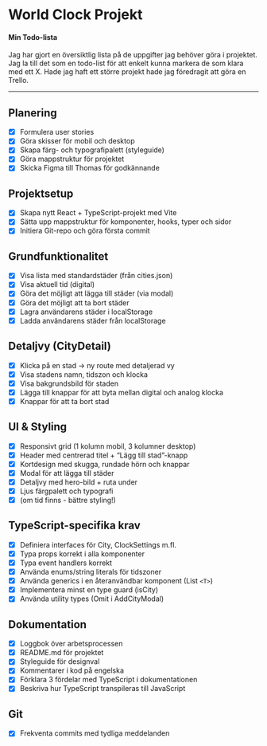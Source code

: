 # World Clock Projekt

#### **Min Todo-lista**

Jag har gjort en översiktlig lista på de uppgifter jag behöver göra i projektet.
Jag la till det som en todo-list för att enkelt kunna markera de som klara med ett X. Hade jag haft ett större projekt hade jag föredragit att göra en Trello.

---

## Planering

- [X] Formulera user stories
- [X] Göra skisser för mobil och desktop
- [X] Skapa färg- och typografipalett (styleguide)
- [X] Göra mappstruktur för projektet
- [X] Skicka Figma till Thomas för godkännande

## Projektsetup

- [X] Skapa nytt React + TypeScript-projekt med Vite
- [X] Sätta upp mappstruktur för komponenter, hooks, typer och sidor
- [X] Initiera Git-repo och göra första commit

## Grundfunktionalitet

- [X] Visa lista med standardstäder (från cities.json)
- [X] Visa aktuell tid (digital)
- [X] Göra det möjligt att lägga till städer (via modal)
- [X] Göra det möjligt att ta bort städer
- [X] Lagra användarens städer i localStorage
- [X] Ladda användarens städer från localStorage

## Detaljvy (CityDetail)

- [X] Klicka på en stad → ny route med detaljerad vy
- [X] Visa stadens namn, tidszon och klocka
- [X] Visa bakgrundsbild för staden
- [X] Lägga till knappar för att byta mellan digital och analog klocka
- [X] Knappar för att ta bort stad

## UI & Styling

- [X] Responsivt grid (1 kolumn mobil, 3 kolumner desktop)
- [X] Header med centrerad titel + “Lägg till stad”-knapp
- [X] Kortdesign med skugga, rundade hörn och knappar
- [X] Modal för att lägga till städer
- [X] Detaljvy med hero-bild + ruta under
- [X] Ljus färgpalett och typografi
- [X] (om tid finns - bättre styling!)

## TypeScript-specifika krav

- [X] Definiera interfaces för City, ClockSettings m.fl.
- [X] Typa props korrekt i alla komponenter
- [X] Typa event handlers korrekt
- [X] Använda enums/string literals för tidszoner
- [X] Använda generics i en återanvändbar komponent (List `<T>`)
- [X] Implementera minst en type guard (isCity)
- [X] Använda utility types (Omit i AddCityModal)

## Dokumentation

- [X] Loggbok över arbetsprocessen
- [X] README.md för projektet
- [X] Styleguide för designval
- [X] Kommentarer i kod på engelska
- [X] Förklara 3 fördelar med TypeScript i dokumentationen
- [X] Beskriva hur TypeScript transpileras till JavaScript

## Git

- [X] Frekventa commits med tydliga meddelanden
